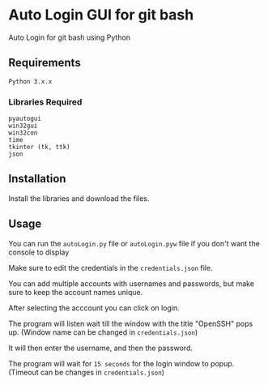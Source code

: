 # Auto Login GUI for git bash
Auto Login for git bash using Python 

## Requirements
```
Python 3.x.x
```

### Libraries Required
```
pyautogui
win32gui
win32con
time
tkinter (tk, ttk)
json
```
## Installation
Install the libraries and download the files.

## Usage

You can run the `autoLogin.py` file or `autoLogin.pyw` file if you don't want the console to display

Make sure to edit the credentials in the `credentials.json` file.

You can add multiple accounts with usernames and passwords, but make sure to keep the account names unique.

After selecting the acccount you can click on login.

The program will listen wait till the window with the title "OpenSSH" pops up. (Window name can be changed in `credentials.json`)

It will then enter the username, and then the password.

The program will wait for `15 seconds` for the login window to popup. (Timeout can be changes in `credentials.json`)
